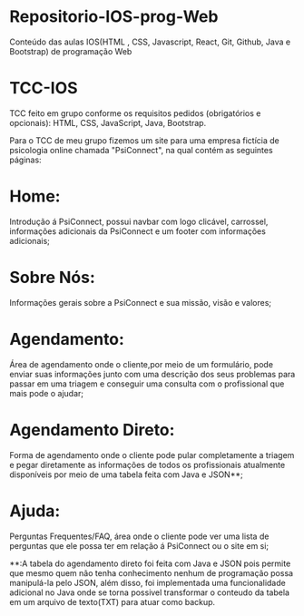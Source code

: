 # Repositorio-IOS-prog-Web
Conteúdo das aulas IOS(HTML , CSS, Javascript, React, Git, Github, Java e Bootstrap) de programação Web

# TCC-IOS
TCC feito em grupo conforme os requisitos pedidos (obrigatórios e opcionais): HTML, CSS, JavaScript, Java, Bootstrap.

Para o TCC de meu grupo fizemos um site para uma empresa fictícia de psicologia online chamada "PsiConnect", na qual contém as seguintes páginas:

# Home:
Introdução á PsiConnect, possui navbar com logo clicável, carrossel, informações adicionais da PsiConnect e um footer com informações adicionais;
# Sobre Nós:
Informações gerais sobre a PsiConnect e sua missão, visão e valores;
# Agendamento:
Área de agendamento onde o cliente,por meio de um formulário, pode enviar suas informações junto com uma descrição dos seus problemas para passar em uma triagem e conseguir uma consulta com o profissional que mais pode o ajudar;
# Agendamento Direto:
Forma de agendamento onde o cliente pode pular completamente a triagem e pegar diretamente as informações de todos os profissionais atualmente disponíveis por meio de uma tabela feita com Java e JSON**;
# Ajuda:
Perguntas Frequentes/FAQ, área onde o cliente pode ver uma lista de perguntas que ele possa ter em relação á PsiConnect ou o site em si;

**:A tabela do agendamento direto foi feita com Java e JSON pois permite que mesmo quem não tenha conhecimento nenhum de programação possa manipulá-la pelo JSON, além disso, foi implementada uma funcionalidade adicional no Java onde se torna possivel transformar o conteudo da tabela em um arquivo de texto(TXT) para atuar como backup.
